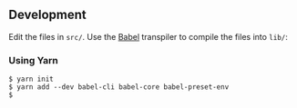 ## Development

Edit the files in `src/`. Use the [Babel](https://babeljs.io/) transpiler to
compile the files into `lib/`:

### Using Yarn

```
$ yarn init
$ yarn add --dev babel-cli babel-core babel-preset-env
$
```
